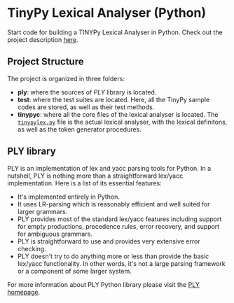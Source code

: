 # TinyPy Lexical Analyser (Python)

Start code for building a TINYPy Lexical Analyser in Python. Check out the project description [here](https://github.com/ufs-comp0207-2014-1/tinypy-compiler).

## Project Structure

The project is organized in three folders:

* **ply**: where the sources of *PLY* library is located.
* **test**: where the test suites are located. Here, all the TinyPy sample codes are stored, as well as their test methods.
* **tinypyc**: where all the core files of the lexical analyser is located. The [`tinypylex.py`](tinypyc/tinypylex.py) file is the actual lexical analyser, with the lexical definitons, as well as the token generator procedures.

## PLY library

PLY is an implementation of lex and yacc parsing tools for Python.
In a nutshell, PLY is nothing more than a straightforward lex/yacc implementation. Here is a list of its essential features:

* It's implemented entirely in Python.
* It uses LR-parsing which is reasonably efficient and well suited for larger grammars.
* PLY provides most of the standard lex/yacc features including support for empty productions, precedence rules, error recovery, and support for ambiguous grammars.
* PLY is straightforward to use and provides very extensive error checking.
* PLY doesn't try to do anything more or less than provide the basic lex/yacc functionality. In other words, it's not a large parsing framework or a component of some larger system.

For more information about PLY Python library please visit the [PLY homepage](http://www.dabeaz.com/ply/). 
